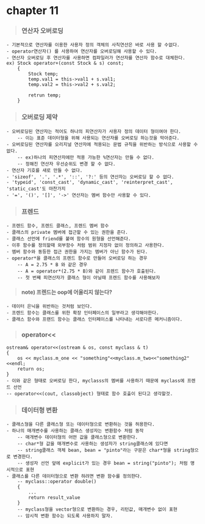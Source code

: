 # chapter 11

> ### 연산자 오버로딩

    - 기본적으로 연산자를 이용한 사용자 정의 객체의 사칙연산은 바로 사용 할 수없다.
    - operator연산자() 를 사용하여 연산자를 오버로딩해 사용할 수 있다.
    - 연산자 오버로딩 후 연산자를 사용하면 컴파일러가 연산자를 연산자 함수로 대체한다.
    ex) Stock operator+(const Stock & s) const;
        {
            Stock temp;
            temp.val1 = this->val1 + s.val1;
            temp.val2 = this->val2 + s.val2;

            retrun temp;
        }

> ### 오버로딩 제약

    - 오버로딩된 연산자는 적어도 하나의 피연산자가 사용자 정의 데이터 형이여야 한다.
        -- 이는 표준 데이터형을 위해 사용되는 연산자를 오버로딩 하는것을 막아준다.
    - 오버로딩된 연산자를 오리지널 연산자에 적용되는 문법 규칙을 위반하는 방식으로 사용할 수 없다.
        -- ex)하나의 피연산자에만 적용 가능한 %연산자는 만들 수 없다.
        -- 정해진 연산자 우선순위도 변경 할 수 없다.
    - 연산자 기호를 새로 만들 수 없다.
    - 'sizeof', '.', '.*', '::', '?:' 등의 연산자는 오버로딩 할 수 없다.
    - 'typeid', 'const_cast', 'dynamic_cast', 'reinterpret_cast', 'static_cast'도 마찬가지
    - '=', '()', '[]', '->' 연산자는 멤버 함수만 사용할 수 있다.

> ### 프렌드
    
    - 프렌드 함수, 프렌드 클래스, 프렌드 멤버 함수
    - 클래스의 private 멤버에 접근할 수 있는 권한을 준다.
    - 클래스 선언에 friend를 붙여 함수의 원형을 선언해준다.
    - 이후 함수를 정의할때 외부함수 처럼 범위 지정자 없이 정의하고 사용한다.
    - 멤버 함수와 동등한 접근 권한을 가지는 멤버가 아닌 함수가 된다.
    - operator*을 클래스의 프렌드 함수로 만들어 오버로딩 하는 경우
        -- A = 2.75 * B 와 같은 경우
        -- A = operator*(2.75 * B)와 같이 프렌드 함수가 호출된다.
        -- 첫 번째 피연산자가 클래스 형이 아닐때 프렌드 함수를 사용해보자

> #### note) 프렌드는 oop에 어울리지 않는다?
    
    - 데이터 은닉을 위반하는 것처럼 보인다.
    - 프렌드 함수는 클래스를 위한 확장 인터페이스의 일부라고 생각해야한다.
    - 클래스 함수와 프랜드 함수는 클래스 인터페이스를 나타내는 서로다른 메커니즘이다.

> ### operator<<

    ostream& operator<<(ostream & os, const myclass & t)
    {
        os << myclass.m_one << "something"<<myclass.m_two<<"something2"<<endl;
        return os;
    }
    - 이와 같은 형태로 오버로딩 한다, myclasss의 멤버를 사용하기 때문에 myclass에 프렌드 선언
    -- operator<<(cout, classobject) 형태로 함수 호출이 된다고 생각할것.

> ### 데이터형 변환

    - 클래스형을 다른 클래스형 또는 데이터형으로 변환하는 것을 허용한다.
    - 하나의 매개변수를 사용하는 클래스 생성자는 변환함수 처럼 동작
        -- 매개변수 데이터형의 어떤 값을 클래스형으로 변환한다.
        -- char*형 값을 매개변수로 사용하는 생성자가 string클래스에 있다면
        -- string클래스 객체 bean, bean = "pinto"라는 구문은 char*형을 string형으로 변경한다.
        -- 생성자 선언 앞에 explicit가 있는 경우 bean = string("pinto"); 처럼 명시적으로 표현
    - 클래스를 다른 데이터형으로 변환 하려면 변환 함수를 정의한다.
        -- myclass::operator double()
        {
            ...
            return result_value
        }
        -- myclass형을 vector형으로 변환하는 경우, 리턴값, 매개변수 없이 표현
        -- 암시적 변환 함수는 되도록 사용하지 말자.
